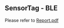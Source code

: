 ## SensorTag - BLE
Please refer to [Report.pdf](https://github.com/jianing-sun/BLE-Android/blob/master/mySensorTag/Report%20-%20Jianing%20Sun.pdf)

